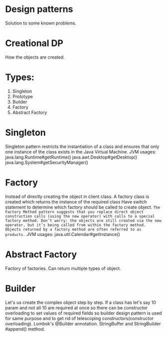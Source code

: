 # Design patterns

Solution to some known problems.

# Creational DP

How the objects are created.

# Types:

1. Singleton
2. Prototype
3. Builder
4. Factory
5. Abstract Factory

# Singleton

Singleton pattern restricts the instantiation of a class and ensures that only one instance of the class exists in the
Java Virtual Machine.
JVM usages:
java.lang.Runtime#getRuntime()
java.awt.Desktop#getDesktop()
java.lang.System#getSecurityManager()

# Factory

Instead of directly creating the object in client class. A factory class is created which returns the instance of the
required class
Have switch statement to determine which factory should be called to create object.
```The Factory Method pattern suggests that you replace direct object construction calls (using the new operator) with calls to a special factory method. Don’t worry: the objects are still created via the new operator, but it’s being called from within the factory method. Objects returned by a factory method are often referred to as products.```
JVM usages:
java.util.Calendar#getInstance()

# Abstract Factory

Factory of factories. Can return multiple types of object.

# Builder

Let's us create the complex object step by step. If a class has let's say 10 param and not all 10 are required at once
so there can be constructor overloading to set values of required fields so builder design pattern is used for same
purpose and to get rid of telescoping constructors(constructor overloading).
Lombok's @Builder annotation.
StringBuffer and StringBuilder #append() method.


